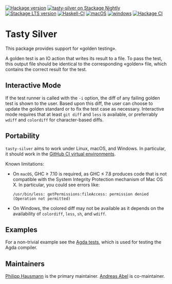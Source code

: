 [![Hackage version](https://img.shields.io/hackage/v/tasty-silver.svg?label=Hackage)](http://hackage.haskell.org/package/tasty-silver)
[![tasty-silver on Stackage Nightly](https://stackage.org/package/tasty-silver/badge/nightly)](https://stackage.org/nightly/package/tasty-silver)
[![Stackage LTS version](https://www.stackage.org/package/tasty-silver/badge/lts?label=Stackage)](https://www.stackage.org/package/tasty-silver)
[![Haskell-CI](https://github.com/phile314/tasty-silver/actions/workflows/haskell-ci.yml/badge.svg)](https://github.com/phile314/tasty-silver/actions/workflows/haskell-ci.yml)
[![macOS](https://github.com/phile314/tasty-silver/actions/workflows/macOS.yml/badge.svg)](https://github.com/phile314/tasty-silver/actions/workflows/macOS.yml)
[![windows](https://github.com/phile314/tasty-silver/actions/workflows/windows.yml/badge.svg)](https://github.com/phile314/tasty-silver/actions/workflows/windows.yml)
[![Hackage CI](https://matrix.hackage.haskell.org/api/v2/packages/tasty-silver/badge)](https://matrix.hackage.haskell.org/package/tasty-silver)

Tasty Silver
============

This package provides support for «golden testing».

A golden test is an IO action that writes its result to a file.
To pass the test, this output file should be identical to the corresponding
«golden» file, which contains the correct result for the test.

Interactive Mode
----------------

If the test runner is called with the `-i` option, the diff of any failing golden test is shown
to the user. Based upon this diff, the user can choose to update the golden standard or to
fix the test case as necessary. Interactive mode requires that at least `git diff` and `less` is
available, or preferrably `wdiff` and `colordiff` for character-based diffs.

Portability
-----------

`tasty-silver` aims to work under Linux, macOS, and Windows.  In
particular, it should work in the [GitHub CI virtual
environments](https://github.com/actions/virtual-environments).

Known limitations:

- On `macOS`, GHC ≥ 7.10 is required, as GHC ≤ 7.8 produces code that
  is not compatible with the System Integrity Protection mechanism of
  Mac OS X.  In particular, you could see errors like:
  ```
  /usr/bin/less: getPermissions:fileAccess: permission denied (Operation not permitted)
  ```

- On Windows, the colored diff may not be available as it depends on
  the availability of `colordiff`, `less`, `sh`, and `wdiff`.

Examples
--------

For a non-trivial example see the [Agda tests](https://github.com/agda/agda/blob/master/test/Compiler/Tests.hs),
which is used for testing the Agda compiler.

Maintainers
-----------

[Philipp Hausmann](https://github.com/phile314) is the primary maintainer.
[Andreas Abel](https://github.com/andreasabel) is co-maintainer.
